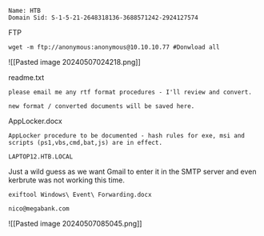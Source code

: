 
```
Name: HTB
Domain Sid: S-1-5-21-2648318136-3688571242-2924127574
```

FTP
```
wget -m ftp://anonymous:anonymous@10.10.10.77 #Donwload all
```
![[Pasted image 20240507024218.png]]

readme.txt
```
please email me any rtf format procedures - I'll review and convert.

new format / converted documents will be saved here.
```

AppLocker.docx
```
AppLocker procedure to be documented - hash rules for exe, msi and scripts (ps1,vbs,cmd,bat,js) are in effect.
```

```
LAPTOP12.HTB.LOCAL
```


Just a wild guess as we want Gmail to enter it in the SMTP server and even kerbrute was not working this time.
```
exiftool Windows\ Event\ Forwarding.docx
```

```
nico@megabank.com
```

![[Pasted image 20240507085045.png]]


